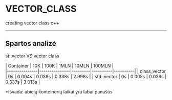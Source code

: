 # VECTOR_CLASS
creating vector class c++

---------------
Spartos analizė
---------------

st::vector VS vector class

|   Container   |  10K |  100K  |  1MLN   |  10MLN   |  100MLN  |    
|---------------|---------------|---------|----------|----------|
|  class_vector |  0s  | 0.004s | 0.038s  |  0.338s  |  2.998s  |
|   std::vector |  0s  | 0.005s | 0.039s  |  0.337s  |  3.013s  |

*Išvada: abiejų konteinerių laikai yra labai panašūs
